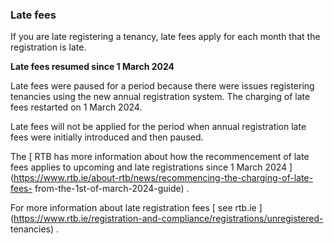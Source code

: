 ###  Late fees

If you are late registering a tenancy, late fees apply for each month that the
registration is late.

**Late fees resumed since 1 March 2024**

Late fees were paused for a period because there were issues registering
tenancies using the new annual registration system. The charging of late fees
restarted on 1 March 2024.

Late fees will not be applied for the period when annual registration late
fees were initially introduced and then paused.

The [ RTB has more information about how the recommencement of late fees
applies to upcoming and late registrations since 1 March 2024
](https://www.rtb.ie/about-rtb/news/recommencing-the-charging-of-late-fees-
from-the-1st-of-march-2024-guide) .

For more information about late registration fees [ see rtb.ie
](https://www.rtb.ie/registration-and-compliance/registrations/unregistered-
tenancies) .
